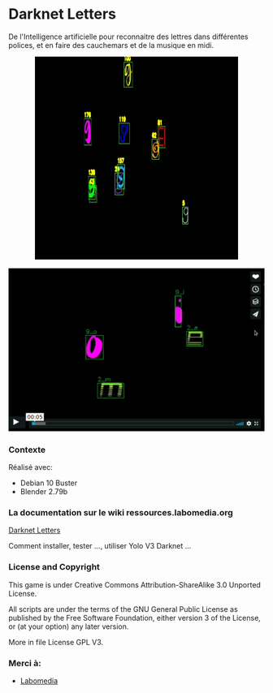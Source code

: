 # Darknet Letters

De l'Intelligence artificielle pour reconnaitre des lettres dans différentes polices,
et en faire des cauchemars et de la musique en midi.

<p align="center">
<img src="/letters/doc/shot_43.jpg" width="400" height="400"/>
</p>

[![Letters sur Vimeo](https://raw.githubusercontent.com/sergeLabo/darknet-letters/master/letters/doc/letters_vimeo.png)](https://vimeo.com/377284950 "Letters sur Vimeo - Click to Watch!")

### Contexte

Réalisé avec:

* Debian 10 Buster
* Blender 2.79b

### La documentation sur le wiki ressources.labomedia.org

[Darknet Letters](https://ressources.labomedia.org/darknet_letters)

Comment installer, tester ..., utiliser Yolo V3 Darknet ...
 
### License and Copyright

This game is under Creative Commons Attribution-ShareAlike 3.0 Unported License.

All scripts are under the terms of the GNU General Public License as published
by the Free Software Foundation, either version 3 of the License,
or (at your option) any later version.

More in file License GPL V3.


### Merci à:

* [Labomedia](https://labomedia.org/)
